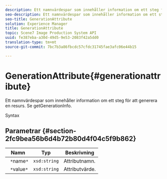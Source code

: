 ```yaml
---
description: Ett namnvärdespar som innehåller information om ett steg för att generera en resurs. Se getGenerationInfo.
seo-description: Ett namnvärdespar som innehåller information om ett steg för att generera en resurs. Se getGenerationInfo.
seo-title: GenerationAttribute
solution: Experience Manager
title: GenerationAttribute
topic: Scene7 Image Production System API
uuid: fe387eba-a30d-49d5-9e53-2083f42a5dd0
translation-type: tm+mt
source-git-commit: 7bc7b3a86fbcdc57cfdc31745fae3afc06e44b15

---
```



# GenerationAttribute{#generationattribute}

Ett namnvärdespar som innehåller information om ett steg för att generera en resurs. Se getGenerationInfo.

Syntax

## Parametrar {#section-2fc9bea56b6d4b72b80d4f04c5f9b862}

| Namn | Typ | Beskrivning |
|---|---|---|
| ` *`name`*` | `xsd:string` | Attributnamn. |
| ` *`value`*` | `xsd:string` | Attributvärde. |

